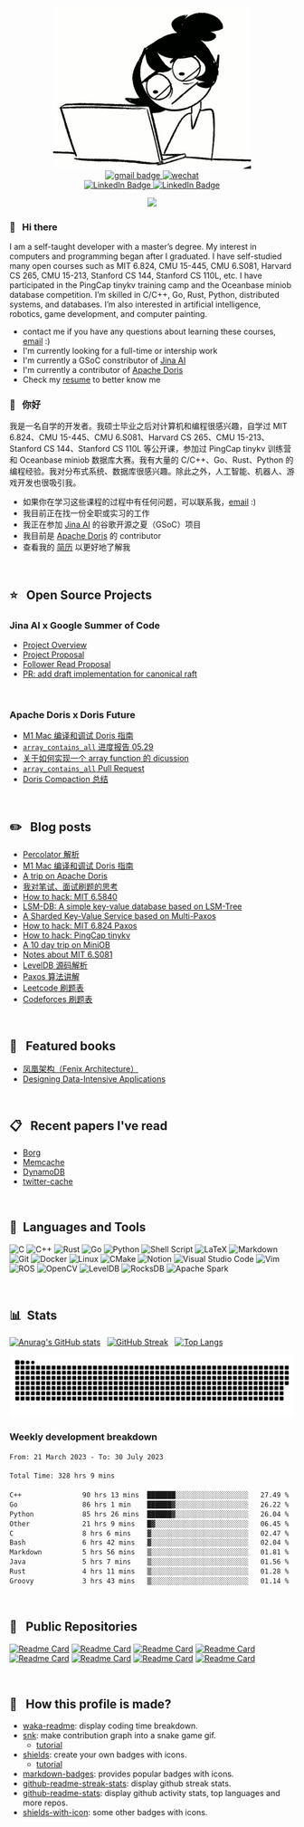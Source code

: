 <div id="header" align="center">
  <img src="assets/header.gif" width="350"/>
</div>

<div id="header" align="center">
   <a href="mailto:niebayes@gmail.com">
    <img src="https://img.shields.io/badge/Gmail: niebayes@gmail.com-gray?style=flat-square&logo=gmail&logoColor=red" alt="gmail badge"/>
  </a>
 
  <a href="assets/wechat.png">
    <img src="https://img.shields.io/badge/WeChat: nsc--sunflower-gray?style=flat-square&logo=wechat&logoColor=white" alt="wechat"/>
  </a>
</div>

<div id="badges" align="center">
  <a href="https://github.com/niebayes">
    <img src="https://img.shields.io/badge/Github-gray?style=for-the-badge&logo=github&logoColor=white" alt="LinkedIn Badge"/>
  </a>
 
   <a href="https://leetcode.cn/u/lzx071021/">
    <img src="https://img.shields.io/badge/LeetCode-gray?style=for-the-badge&logo=LeetCode&logoColor=#d16c06" alt="LinkedIn Badge"/>
   </a> 
</div>


<div id="visitor" align="center">
<!--    <img src="https://visitor-badge.glitch.me/badge?page_id=niebayes&left_color=gray&right_color=blue"/> -->
  
   ![](https://komarev.com/ghpvc/?username=niebayes&label=visitor)
</div>


### 👋 &nbsp; Hi there 
I am a self-taught developer with a master’s degree. My interest in computers and programming began after I graduated. I have self-studied many open courses such as MIT 6.824, CMU 15-445, CMU 6.S081, Harvard CS 265, CMU 15-213, Stanford CS 144, Stanford CS 110L, etc. I have participated in the PingCap tinykv training camp and the Oceanbase miniob database competition. I’m skilled in C/C++, Go, Rust, Python, distributed systems, and databases. I’m also interested in artificial intelligence, robotics, game development, and computer painting.
  
- contact me if you have any questions about learning these courses, [email](mailto:niebayes@gmail.com) :)
- I'm currently looking for a full-time or intership work
- I'm currently a GSoC constributor of [Jina AI](https://github.com/jina-ai/jina)
- I'm currently a contributor of [Apache Doris](https://github.com/apache/doris/)
- Check my [resume](https://github.com/niebayes/resume-english) to better know me

### 👋 &nbsp; 你好
我是一名自学的开发者。我硕士毕业之后对计算机和编程很感兴趣，自学过 MIT 6.824、CMU 15-445、CMU 6.S081、Harvard CS 265、CMU 15-213、Stanford CS 144、Stanford CS 110L 等公开课，参加过 PingCap tinykv 训练营和 Oceanbase miniob 数据库大赛。我有大量的 C/C++、Go、Rust、Python 的编程经验。我对分布式系统、数据库很感兴趣。除此之外，人工智能、机器人、游戏开发也很吸引我。

- 如果你在学习这些课程的过程中有任何问题，可以联系我，[email](mailto:niebayes@gmail.com) :)
- 我目前正在找一份全职或实习的工作
- 我正在参加 [Jina AI](https://github.com/jina-ai/jina) 的谷歌开源之夏（GSoC）项目
- 我目前是 [Apache Doris](https://github.com/apache/doris/) 的 contributor
- 查看我的 [简历](https://github.com/niebayes/Resume) 以更好地了解我

&nbsp;

## ⭐ &nbsp; Open Source Projects
### Jina AI x Google Summer of Code
- [Project Overview](https://summerofcode.withgoogle.com/programs/2023/projects/5ma8Zs54)
- [Project Proposal](https://upbeat-ounce-aa9.notion.site/Shicong-Nie-Project-Idea-5-6b60ce2ba8b041309ca3e819f61f9d79)
- [Follower Read Proposal](https://upbeat-ounce-aa9.notion.site/Follower-Read-Proposal-a7ea0ee3c1d24daa916cfa05c5070668)
- [PR: add draft implementation for canonical raft](https://github.com/jina-ai/jina/pull/5933/files)

&nbsp;

### Apache Doris x Doris Future
- [M1 Mac 编译和调试 Doris 指南](https://upbeat-ounce-aa9.notion.site/M1-Mac-Doris-ced9fc6298fd4c3c985cc01c2bdc4473)
- [`array_contains_all` 进度报告 05.29](https://upbeat-ounce-aa9.notion.site/array_contains_all-05-29-1fcdd6b2c78544afb16675d3a06c1a05)
- [关于如何实现一个 array function 的 dicussion](https://github.com/apache/doris/discussions/20276)
- [`array_contains_all` Pull Request](https://github.com/apache/doris/pull/20350)
- [Doris Compaction 总结](https://upbeat-ounce-aa9.notion.site/Doris-Compaction-11ef3dd3245249639b381078bb198c01?pvs=4)


&nbsp;

## ✏️ &nbsp; Blog posts
- [Percolator 解析](https://upbeat-ounce-aa9.notion.site/Percolator-1315b2b551c8441083db62a860a0ce0e?pvs=4)
- [M1 Mac 编译和调试 Doris 指南](https://upbeat-ounce-aa9.notion.site/M1-Mac-Doris-ced9fc6298fd4c3c985cc01c2bdc4473)
- [A trip on Apache Doris](https://upbeat-ounce-aa9.notion.site/array_contains_all-05-29-1fcdd6b2c78544afb16675d3a06c1a05)
- [我对笔试、面试刷题的思考](https://upbeat-ounce-aa9.notion.site/8fdb61a18fb84345b58f4c45c954697b)
- [How to hack: MIT 6.5840](https://upbeat-ounce-aa9.notion.site/MIT-6-5840-144dbcc479724e809d19912584887c88)
- [LSM-DB: A simple key-value database based on LSM-Tree](https://upbeat-ounce-aa9.notion.site/LSM-DB-8c82c86246d048dea3d267586c970ad4)
- [A Sharded Key-Value Service based on Multi-Paxos](https://upbeat-ounce-aa9.notion.site/Lab4-Sharded-Key-Value-Service-0aa67093f034415b923076a331e61a66)
- [How to hack: MIT 6.824 Paxos](https://upbeat-ounce-aa9.notion.site/MIT-6-824-2015-Paxos-40168d56ca774134acd701c30be52c34)
- [How to hack: PingCap tinykv](https://upbeat-ounce-aa9.notion.site/README-ALL-745774237d2d4b5195d214859c1867cd)
- [A 10 day trip on MiniOB](https://upbeat-ounce-aa9.notion.site/A-10-Day-Trip-On-MiniOB-b6f1f5e0a43a4652b45caf790726da55)
- [Notes about MIT 6.S081](https://upbeat-ounce-aa9.notion.site/MIT-6-S081-OSTEP-81f198a02a2745c799fd1014719aa5a3)
- [LevelDB 源码解析](https://upbeat-ounce-aa9.notion.site/Leveldb-96d31b98df5b40bb906e3230597746b9)
- [Paxos 算法讲解](https://upbeat-ounce-aa9.notion.site/Paxos-ff806ff31e8e4f178e18934e03ac1fd5?pvs=4)
- [Leetcode 刷题表](https://upbeat-ounce-aa9.notion.site/1385dfe256d74cb49a9601b1673b2dbc?v=0a548ac0d3444cfbb940d4c5f566ef74&pvs=4)
- [Codeforces 刷题表](https://upbeat-ounce-aa9.notion.site/02dd413f46dc4b82b31e402fcde286d3?v=8e4bcdb9fb864f869c5263ba2d789d67&pvs=4)

&nbsp;

## 📗 &nbsp; Featured books
- [凤凰架构（Fenix Architecture）](https://icyfenix.cn)
- [Designing Data-Intensive Applications](https://dataintensive.net)

&nbsp;

## 📋 &nbsp; Recent papers I've read
- [Borg](https://research.google/pubs/pub43438/)
- [Memcache](https://www.usenix.org/system/files/conference/nsdi13/nsdi13-final170_update.pdf)
- [DynamoDB](https://www.usenix.org/system/files/atc22-elhemali.pdf)
- [twitter-cache](https://www.usenix.org/system/files/osdi20-yang.pdf)

&nbsp;

## 🧰 &nbsp;Languages and Tools
![C](https://img.shields.io/badge/c-%2300599C.svg?style=for-the-badge&logo=c&logoColor=white)
![C++](https://img.shields.io/badge/c++-%2300599C.svg?style=for-the-badge&logo=c%2B%2B&logoColor=white)
![Rust](https://img.shields.io/badge/rust-%23000000.svg?style=for-the-badge&logo=rust&logoColor=white)
![Go](https://img.shields.io/badge/go-%2300ADD8.svg?style=for-the-badge&logo=go&logoColor=white)
![Python](https://img.shields.io/badge/python-3670A0?style=for-the-badge&logo=python&logoColor=ffdd54)
![Shell Script](https://img.shields.io/badge/shell_script-%23121011.svg?style=for-the-badge&logo=gnu-bash&logoColor=white)
![LaTeX](https://img.shields.io/badge/latex-%23008080.svg?style=for-the-badge&logo=latex&logoColor=white)
![Markdown](https://img.shields.io/badge/markdown-%23000000.svg?style=for-the-badge&logo=markdown&logoColor=white)
![Git](https://img.shields.io/badge/git-%23F05033.svg?style=for-the-badge&logo=git&logoColor=white)
![Docker](https://img.shields.io/badge/docker-%230db7ed.svg?style=for-the-badge&logo=docker&logoColor=white)
![Linux](https://img.shields.io/badge/Linux-FCC624?style=for-the-badge&logo=linux&logoColor=black)
![CMake](https://img.shields.io/badge/CMake-%23008FBA.svg?style=for-the-badge&logo=cmake&logoColor=white)
![Notion](https://img.shields.io/badge/Notion-%23000000.svg?style=for-the-badge&logo=notion&logoColor=white)
![Visual Studio Code](https://img.shields.io/badge/Visual%20Studio%20Code-0078d7.svg?style=for-the-badge&logo=visual-studio-code&logoColor=white)
![Vim](https://img.shields.io/badge/VIM-%2311AB00.svg?style=for-the-badge&logo=vim&logoColor=white)
![ROS](https://img.shields.io/badge/ros-%230A0FF9.svg?style=for-the-badge&logo=ros&logoColor=white)
![OpenCV](https://img.shields.io/badge/opencv-%23white.svg?style=for-the-badge&logo=opencv&logoColor=white)
![LevelDB](https://img.shields.io/badge/-LevelDB-green?style=for-the-badge)
![RocksDB](https://img.shields.io/badge/-RocksDB-yellow?style=for-the-badge)
![Apache Spark](https://img.shields.io/static/v1?style=for-the-badge&message=Apache+Spark&color=E25A1C&logo=Apache+Spark&logoColor=FFFFFF&label=)

&nbsp;

## 📊 &nbsp;Stats
[![Anurag's GitHub stats](https://github-readme-stats.vercel.app/api?username=niebayes&count_private=true&show_icons=true&theme=tokyonight)](https://github.com/anuraghazra/github-readme-stats) &nbsp;
[![GitHub Streak](https://streak-stats.demolab.com/?user=niebayes&theme=tokyonight)](https://git.io/streak-stats) &nbsp;
[![Top Langs](https://github-readme-stats.vercel.app/api/top-langs/?username=niebayes&layout=compact&theme=tokyonight)](https://github.com/anuraghazra/github-readme-stats)

![](https://raw.githubusercontent.com/niebayes/niebayes/output/github-contribution-grid-snake-dark.svg)

### Weekly development breakdown
 <!--START_SECTION:waka-->

```txt
From: 21 March 2023 - To: 30 July 2023

Total Time: 328 hrs 9 mins

C++               90 hrs 13 mins  ███████░░░░░░░░░░░░░░░░░░   27.49 %
Go                86 hrs 1 min    ██████▓░░░░░░░░░░░░░░░░░░   26.22 %
Python            85 hrs 26 mins  ██████▓░░░░░░░░░░░░░░░░░░   26.04 %
Other             21 hrs 9 mins   █▓░░░░░░░░░░░░░░░░░░░░░░░   06.45 %
C                 8 hrs 6 mins    ▓░░░░░░░░░░░░░░░░░░░░░░░░   02.47 %
Bash              6 hrs 42 mins   ▓░░░░░░░░░░░░░░░░░░░░░░░░   02.04 %
Markdown          5 hrs 56 mins   ▒░░░░░░░░░░░░░░░░░░░░░░░░   01.81 %
Java              5 hrs 7 mins    ▒░░░░░░░░░░░░░░░░░░░░░░░░   01.56 %
Rust              4 hrs 11 mins   ▒░░░░░░░░░░░░░░░░░░░░░░░░   01.28 %
Groovy            3 hrs 43 mins   ▒░░░░░░░░░░░░░░░░░░░░░░░░   01.14 %
```

<!--END_SECTION:waka-->

&nbsp;

## :notebook_with_decorative_cover: &nbsp; Public Repositories
[![Readme Card](https://github-readme-stats.vercel.app/api/pin/?username=niebayes&repo=MIT-6.5840&theme=tokyonight)](https://github.com/niebayes/MIT-6.5840)
[![Readme Card](https://github-readme-stats.vercel.app/api/pin/?username=niebayes&repo=MIT-6-824-Paxos&theme=tokyonight)](https://github.com/niebayes/MIT-6-824-Paxos)
[![Readme Card](https://github-readme-stats.vercel.app/api/pin/?username=niebayes&repo=LSM-DB&theme=tokyonight)](https://github.com/niebayes/LSM-DB)
[![Readme Card](https://github-readme-stats.vercel.app/api/pin/?username=niebayes&repo=tinykv-summary&theme=tokyonight)](https://github.com/niebayes/tinykv-summary)
[![Readme Card](https://github-readme-stats.vercel.app/api/pin/?username=niebayes&repo=miniob-summary&theme=tokyonight)](https://github.com/niebayes/miniob-summary)
[![Readme Card](https://github-readme-stats.vercel.app/api/pin/?username=niebayes&repo=MIT-6.S081-summary&theme=tokyonight)](https://github.com/niebayes/MIT-6.S081-summary)
[![Readme Card](https://github-readme-stats.vercel.app/api/pin/?username=niebayes&repo=Balancebeam&theme=tokyonight)](https://github.com/niebayes/Balancebeam)
[![Readme Card](https://github-readme-stats.vercel.app/api/pin/?username=niebayes&repo=DEET-Debugger&theme=tokyonight)](https://github.com/niebayes/DEET-Debugger)
<!-- [![Readme Card](https://github-readme-stats.vercel.app/api/pin/?username=niebayes&repo=Segregated-Explicit-Free-List&theme=tokyonight)](https://github.com/niebayes/Segregated-Explicit-Free-List)
[![Readme Card](https://github-readme-stats.vercel.app/api/pin/?username=niebayes&repo=FAT32-Deleted-File-Recover&theme=tokyonight)](https://github.com/niebayes/FAT32-Deleted-File-Recover)
[![Readme Card](https://github-readme-stats.vercel.app/api/pin/?username=niebayes&repo=Graph-Algorithms&theme=tokyonight)](https://github.com/niebayes/Graph-Algorithms) -->

&nbsp;

## 🤪 &nbsp; How this profile is made?
- [waka-readme](https://github.com/athul/waka-readme): display coding time breakdown.
- [snk](https://github.com/Platane/snk): make contribution graph into a snake game gif.
  - [tutorial](https://blog.jyhsu.tw/p/用-github-貢獻圖製作貪食蛇動畫/)
- [shields](https://github.com/badges/shields): create your own badges with icons.
  - [tutorial](https://stackoverflow.com/a/41472017)
- [markdown-badges](https://github.com/Ileriayo/markdown-badges): provides popular badges with icons.
- [github-readme-streak-stats](https://github.com/DenverCoder1/github-readme-streak-stats): display github streak stats.
- [github-readme-stats](https://github.com/anuraghazra/github-readme-stats): display github activity stats, top languages and more repos.
- [shields-with-icon](https://github.com/progfay/shields-with-icon): some other badges with icons.
